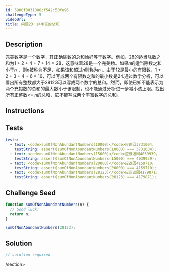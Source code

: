 ```yaml
---
id: 5900f3831000cf542c50fe96
challengeType: 5
videoUrl: ''
title: 问题23：非丰富的总和
---
```


## Description
<section id="description">完美数字是一个数字，其正确除数的总和恰好等于数字。例如，28的适当除数之和为1 + 2 + 4 + 7 + 14 = 28，这意味着28是一个完美数。如果<var>n</var>的适当除数之和小于<var>n</var> ，则<var>n</var>被称为不足，如果该和超过<var>n</var>则称为<var>n</var> 。由于12是最小的有限数，1 + 2 + 3 + 4 + 6 = 16，可以写成两个有限数之和的最小数是24.通过数学分析，可以看出所有整数都大于28123可以写成两个数字的总和。然而，即使已知不能表示为两个充裕数的总和的最大数小于该限制，也不能通过分析进一步减小该上限。找出所有正整数&lt;= <var>n</var>的总和，它不能写成两个丰富数字的总和。 </section>

## Instructions
<section id="instructions">
</section>

## Tests
<section id='tests'>

```yml
tests:
  - text: <code>sumOfNonAbundantNumbers(10000)</code>应返回3731004。
    testString: assert(sumOfNonAbundantNumbers(10000) === 3731004);
  - text: <code>sumOfNonAbundantNumbers(15000)</code>应该返回4039939。
    testString: assert(sumOfNonAbundantNumbers(15000) === 4039939);
  - text: <code>sumOfNonAbundantNumbers(20000)</code>应返回4159710。
    testString: assert(sumOfNonAbundantNumbers(20000) === 4159710);
  - text: <code>sumOfNonAbundantNumbers(28123)</code>应该返回4179871。
    testString: assert(sumOfNonAbundantNumbers(28123) === 4179871);

```

</section>

## Challenge Seed
<section id='challengeSeed'>

<div id='js-seed'>

```js
function sumOfNonAbundantNumbers(n) {
  // Good luck!
  return n;
}

sumOfNonAbundantNumbers(28123);

```

</div>



</section>

## Solution
<section id='solution'>

```js
// solution required
```

/section>
